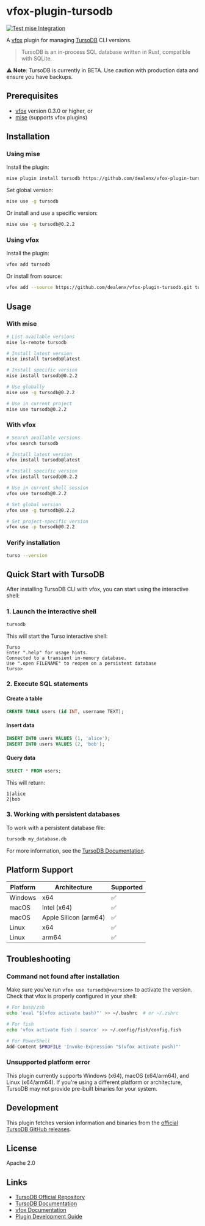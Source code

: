 # vfox-plugin-tursodb

[![Test mise Integration](https://github.com/dealenx/vfox-plugin-tursodb/actions/workflows/test-mise.yaml/badge.svg)](https://github.com/dealenx/vfox-plugin-tursodb/actions/workflows/test-mise.yaml)

A [vfox](https://vfox.dev/) plugin for managing [TursoDB](https://github.com/tursodatabase/turso) CLI versions.

> TursoDB is an in-process SQL database written in Rust, compatible with SQLite.

⚠️ **Note**: TursoDB is currently in BETA. Use caution with production data and ensure you have backups.

## Prerequisites

- [vfox](https://vfox.dev/) version 0.3.0 or higher, or
- [mise](https://mise.jdx.dev/) (supports vfox plugins)

## Installation

### Using mise

Install the plugin:

```bash
mise plugin install tursodb https://github.com/dealenx/vfox-plugin-tursodb
```

Set global version:

```bash
mise use -g tursodb
```

Or install and use a specific version:

```bash
mise use -g tursodb@0.2.2
```

### Using vfox

Install the plugin:

```bash
vfox add tursodb
```

Or install from source:

```bash
vfox add --source https://github.com/dealenx/vfox-plugin-tursodb.git tursodb
```

## Usage

### With mise

```bash
# List available versions
mise ls-remote tursodb

# Install latest version
mise install tursodb@latest

# Install specific version
mise install tursodb@0.2.2

# Use globally
mise use -g tursodb@0.2.2

# Use in current project
mise use tursodb@0.2.2
```

### With vfox

```bash
# Search available versions
vfox search tursodb

# Install latest version
vfox install tursodb@latest

# Install specific version
vfox install tursodb@0.2.2

# Use in current shell session
vfox use tursodb@0.2.2

# Set global version
vfox use -g tursodb@0.2.2

# Set project-specific version
vfox use -p tursodb@0.2.2
```

### Verify installation

```bash
turso --version
```

## Quick Start with TursoDB

After installing TursoDB CLI with vfox, you can start using the interactive shell:

### 1. Launch the interactive shell

```bash
tursodb
```

This will start the Turso interactive shell:

```
Turso
Enter ".help" for usage hints.
Connected to a transient in-memory database.
Use ".open FILENAME" to reopen on a persistent database
turso>
```

### 2. Execute SQL statements

#### Create a table

```sql
CREATE TABLE users (id INT, username TEXT);
```

#### Insert data

```sql
INSERT INTO users VALUES (1, 'alice');
INSERT INTO users VALUES (2, 'bob');
```

#### Query data

```sql
SELECT * FROM users;
```

This will return:

```
1|alice
2|bob
```

### 3. Working with persistent databases

To work with a persistent database file:

```bash
tursodb my_database.db
```

For more information, see the [TursoDB Documentation](https://docs.turso.tech/tursodb/quickstart).

## Platform Support

| Platform | Architecture | Supported |
|----------|-------------|-----------|
| Windows  | x64         | ✅        |
| macOS    | Intel (x64) | ✅        |
| macOS    | Apple Silicon (arm64) | ✅ |
| Linux    | x64         | ✅        |
| Linux    | arm64       | ✅        |

## Troubleshooting

### Command not found after installation

Make sure you've run `vfox use tursodb@<version>` to activate the version. Check that vfox is properly configured in your shell:

```bash
# For bash/zsh
echo 'eval "$(vfox activate bash)"' >> ~/.bashrc  # or ~/.zshrc

# For fish
echo 'vfox activate fish | source' >> ~/.config/fish/config.fish

# For PowerShell
Add-Content $PROFILE 'Invoke-Expression "$(vfox activate pwsh)"'
```

### Unsupported platform error

This plugin currently supports Windows (x64), macOS (x64/arm64), and Linux (x64/arm64). If you're using a different platform or architecture, TursoDB may not provide pre-built binaries for your system.

## Development

This plugin fetches version information and binaries from the [official TursoDB GitHub releases](https://github.com/tursodatabase/turso/releases).

## License

Apache 2.0

## Links

- [TursoDB Official Repository](https://github.com/tursodatabase/turso)
- [TursoDB Documentation](https://docs.turso.tech/tursodb/quickstart)
- [vfox Documentation](https://vfox.dev/)
- [Plugin Development Guide](https://vfox.dev/plugins/create/howto.html)
